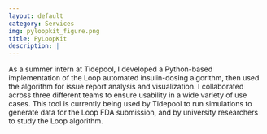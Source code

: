 ```yaml
---
layout: default
category: Services
img: pyloopkit_figure.png
title: PyLoopKit
description: |
---
```

As a summer intern at Tidepool, I developed a Python-based implementation of the Loop automated insulin-dosing algorithm, then used the algorithm for issue report analysis and visualization. I collaborated across three different teams to ensure usability in a wide variety of use cases. This tool is currently being used by Tidepool to run simulations to generate data for the Loop FDA submission, and by university researchers to study the Loop algorithm.
